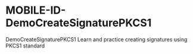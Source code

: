 # MOBILE-ID-DemoCreateSignaturePKCS1
DemoCreateSignaturePKCS1 Learn and practice creating signatures using PKCS1 standard
